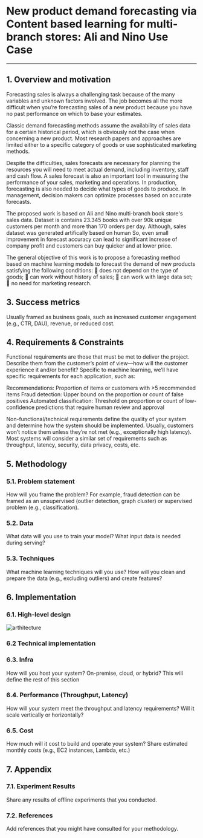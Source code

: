 # New product demand forecasting via Content based learning for multi-branch stores: Ali and Nino Use Case

---
## 1. Overview and motivation

Forecasting sales is always a challenging task because of the many variables and unknown factors involved. The job becomes all the more difficult when you’re forecasting sales of a new product because you have no past performance on which to base your estimates.

Classic demand forecasting methods assume the availability of sales data for a certain historical period, which is obviously not the case when concerning a new product. Most research papers and approaches are limited either to a specific category of goods or use sophisticated marketing methods.

Despite the difficulties, sales forecasts are necessary for planning the resources you will need to meet actual demand, including inventory, staff and cash flow. A sales forecast is also an important tool in measuring the performance of your sales, marketing and operations.  In production, forecasting is also needed to decide what types of goods to produce. In management, decision makers can optimize processes based on accurate forecasts.


The proposed work is based on Ali and Nino multi-branch book store's sales data. Dataset is contains 23.345 books with over 90k unique customers per month and more than 170 orders per day. Although, sales dataset was generated artifically based on human So, even small improvement in forecast accuracy can lead to significant increase of company profit and customers can buy quicker and at lower price.

The general objective of this work is to propose a forecasting method based on machine learning models to forecast the demand of new products satisfying the following conditions:
 does not depend on the type of goods;
 can work without history of sales;
 can work with large data set;
 no need for marketing research.

## 3. Success metrics
Usually framed as business goals, such as increased customer engagement (e.g., CTR, DAU), revenue, or reduced cost.

## 4. Requirements & Constraints
Functional requirements are those that must be met to deliver the project. Describe them from the customer’s point of view—how will the customer experience it and/or benefit? Specific to machine learning, we’ll have specific requirements for each application, such as:

Recommendations: Proportion of items or customers with >5 recommended items
Fraud detection: Upper bound on the proportion or count of false positives
Automated classification: Threshold on proportion or count of low-confidence predictions that require human review and approval

Non-functional/technical requirements define the quality of your system and determine how the system should be implemented. Usually, customers won’t notice them unless they’re not met (e.g., exceptionally high latency). Most systems will consider a similar set of requirements such as throughput, latency, security, data privacy, costs, etc.


## 5. Methodology

### 5.1. Problem statement

How will you frame the problem? For example, fraud detection can be framed as an unsupervised (outlier detection, graph cluster) or supervised problem (e.g., classification).

### 5.2. Data

What data will you use to train your model? What input data is needed during serving?

### 5.3. Techniques

What machine learning techniques will you use? How will you clean and prepare the data (e.g., excluding outliers) and create features?


## 6. Implementation

### 6.1. High-level design

![arthitecture](https://user-images.githubusercontent.com/31247506/204340965-6ca7eba7-d12d-4f8b-9b58-b8e94a056269.jpg)

### 6.2 Technical implementation


### 6.3. Infra

How will you host your system? On-premise, cloud, or hybrid? This will define the rest of this section

### 6.4. Performance (Throughput, Latency)

How will your system meet the throughput and latency requirements? Will it scale vertically or horizontally?


### 6.5. Cost
How much will it cost to build and operate your system? Share estimated monthly costs (e.g., EC2 instances, Lambda, etc.)


## 7. Appendix

### 7.1. Experiment Results

Share any results of offline experiments that you conducted.



### 7.2. References

Add references that you might have consulted for your methodology.



